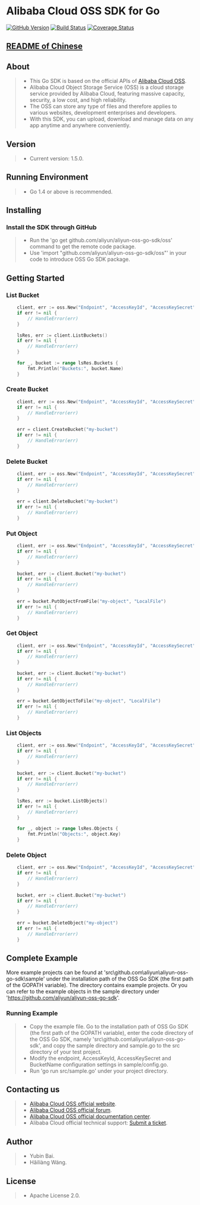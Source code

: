 ﻿# Alibaba Cloud OSS SDK for Go

[![GitHub Version](https://badge.fury.io/gh/aliyun%2Faliyun-oss-go-sdk.svg)](https://badge.fury.io/gh/aliyun%2Faliyun-oss-go-sdk)
[![Build Status](https://travis-ci.org/aliyun/aliyun-oss-go-sdk.svg?branch=master)](https://travis-ci.org/aliyun/aliyun-oss-go-sdk)
[![Coverage Status](https://coveralls.io/repos/github/aliyun/aliyun-oss-go-sdk/badge.svg?branch=master)](https://coveralls.io/github/aliyun/aliyun-oss-go-sdk?branch=master)

## [README of Chinese](https://github.com/aliyun/aliyun-oss-go-sdk/blob/master/README-CN.md)

## About
> - This Go SDK is based on the official APIs of [Alibaba Cloud OSS](http://www.aliyun.com/product/oss/).
> - Alibaba Cloud Object Storage Service (OSS) is a cloud storage service provided by Alibaba Cloud, featuring massive capacity, security, a low cost, and high reliability. 
> - The OSS can store any type of files and therefore applies to various websites, development enterprises and developers.
> - With this SDK, you can upload, download and manage data on any app anytime and anywhere conveniently. 

## Version
> - Current version: 1.5.0. 

## Running Environment
> - Go 1.4 or above is recommended. 

## Installing
### Install the SDK through GitHub
> - Run the 'go get github.com/aliyun/aliyun-oss-go-sdk/oss' command to get the remote code package.
> - Use 'import "github.com/aliyun/aliyun-oss-go-sdk/oss"' in your code to introduce OSS Go SDK package.

## Getting Started
### List Bucket
```go
    client, err := oss.New("Endpoint", "AccessKeyId", "AccessKeySecret")
    if err != nil {
        // HandleError(err)
    }
    
    lsRes, err := client.ListBuckets()
    if err != nil {
        // HandleError(err)
    }
    
    for _, bucket := range lsRes.Buckets {
        fmt.Println("Buckets:", bucket.Name)
    }
```

### Create Bucket
```go
    client, err := oss.New("Endpoint", "AccessKeyId", "AccessKeySecret")
    if err != nil {
        // HandleError(err)
    }
    
    err = client.CreateBucket("my-bucket")
    if err != nil {
        // HandleError(err)
    }
```
    
### Delete Bucket
```go
    client, err := oss.New("Endpoint", "AccessKeyId", "AccessKeySecret")
    if err != nil {
        // HandleError(err)
    }
    
    err = client.DeleteBucket("my-bucket")
    if err != nil {
        // HandleError(err)
    }
```

### Put Object
```go
    client, err := oss.New("Endpoint", "AccessKeyId", "AccessKeySecret")
    if err != nil {
        // HandleError(err)
    }
    
    bucket, err := client.Bucket("my-bucket")
    if err != nil {
        // HandleError(err)
    }
    
    err = bucket.PutObjectFromFile("my-object", "LocalFile")
    if err != nil {
        // HandleError(err)
    }
```

### Get Object
```go
    client, err := oss.New("Endpoint", "AccessKeyId", "AccessKeySecret")
    if err != nil {
        // HandleError(err)
    }
    
    bucket, err := client.Bucket("my-bucket")
    if err != nil {
        // HandleError(err)
    }
    
    err = bucket.GetObjectToFile("my-object", "LocalFile")
    if err != nil {
        // HandleError(err)
    }
```

### List Objects
```go
    client, err := oss.New("Endpoint", "AccessKeyId", "AccessKeySecret")
    if err != nil {
        // HandleError(err)
    }
    
    bucket, err := client.Bucket("my-bucket")
    if err != nil {
        // HandleError(err)
    }
    
    lsRes, err := bucket.ListObjects()
    if err != nil {
        // HandleError(err)
    }
    
    for _, object := range lsRes.Objects {
        fmt.Println("Objects:", object.Key)
    }
```
    
### Delete Object
```go
    client, err := oss.New("Endpoint", "AccessKeyId", "AccessKeySecret")
    if err != nil {
        // HandleError(err)
    }
    
    bucket, err := client.Bucket("my-bucket")
    if err != nil {
        // HandleError(err)
    }
    
    err = bucket.DeleteObject("my-object")
    if err != nil {
        // HandleError(err)
    }
```

##  Complete Example
More example projects can be found at 'src\github.com\aliyun\aliyun-oss-go-sdk\sample' under the installation path of the OSS Go SDK (the first path of the GOPATH variable). The directory contains example projects. 
Or you can refer to the example objects in the sample directory under 'https://github.com/aliyun/aliyun-oss-go-sdk'.

### Running Example
> - Copy the example file. Go to the installation path of OSS Go SDK (the first path of the GOPATH variable), enter the code directory of the OSS Go SDK, namely 'src\github.com\aliyun\aliyun-oss-go-sdk',
and copy the sample directory and sample.go to the src directory of your test project.
> - Modify the  endpoint, AccessKeyId, AccessKeySecret and BucketName configuration settings in sample/config.go.
> - Run 'go run src/sample.go' under your project directory.

## Contacting us
> - [Alibaba Cloud OSS official website](http://oss.aliyun.com).
> - [Alibaba Cloud OSS official forum](http://bbs.aliyun.com).
> - [Alibaba Cloud OSS official documentation center](http://www.aliyun.com/product/oss#Docs).
> - Alibaba Cloud official technical support: [Submit a ticket](https://workorder.console.aliyun.com/#/ticket/createIndex). 

## Author
> - Yubin Bai.
> - Hǎiliàng Wáng.

## License
> - Apache License 2.0.

